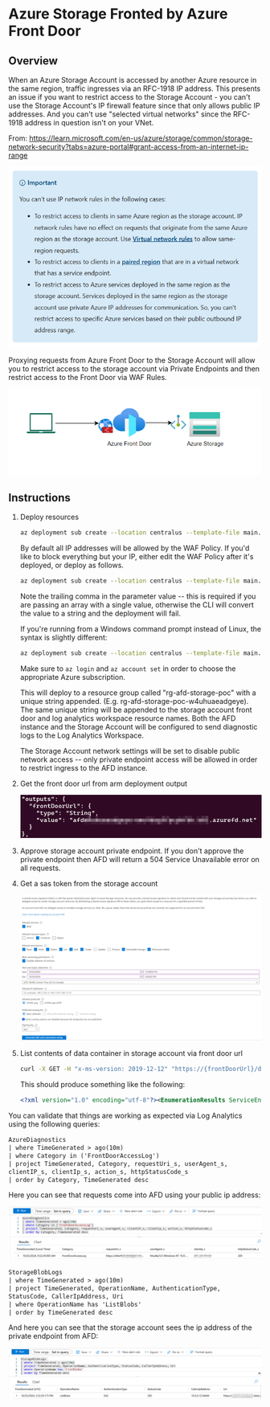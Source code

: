 # Azure Storage Fronted by Azure Front Door

## Overview

When an Azure Storage Account is accessed by another Azure resource in the same region, traffic ingresses via an RFC-1918 IP address. This presents an issue if you want to restrict access to the Storage Account - you can't use the Storage Account's IP firewall feature since that only allows public IP addresses. And you can't use "selected virtual networks" since the RFC-1918 address in question isn't on your VNet.

From: <https://learn.microsoft.com/en-us/azure/storage/common/storage-network-security?tabs=azure-portal#grant-access-from-an-internet-ip-range>

![learn.microsoft.com info](assets/learn-doc.png)

Proxying requests from Azure Front Door to the Storage Account will allow you to restrict access to the storage account via Private Endpoints and then restrict access to the Front Door via WAF Rules.

![High-level Logical Archichture](assets/overview.png)

## Instructions

1. Deploy resources

    ```bash
    az deployment sub create --location centralus --template-file main.bicep
    ```

    By default all IP addresses will be allowed by the WAF Policy. If you'd like to block everything but your IP, either edit the WAF Policy after it's deployed, or deploy as follows. 

    ```bash
    az deployment sub create --location centralus --template-file main.bicep --parameters allowedIpAddresses='("1.2.3.4",)'
    ```

    Note the trailing comma in the parameter value -- this is required if you are passing an array with a single value, otherwise the CLI will convert the value to a string and the deployment will fail.

    If you're running from a Windows command prompt instead of Linux, the syntax is slightly different:

    ```bash
    az deployment sub create --location centralus --template-file main.bicep --parameters allowedIpAddresses="['1.2.3.4']"
    ```

    Make sure to `az login` and `az account set` in order to choose the appropriate Azure subscription.

    This will deploy to a resource group called "rg-afd-storage-poc" with a unique string appended. (E.g. rg-afd-storage-poc-w4uhuaeadgeye). The same unique string will be appended to the storage account front door and log analytics workspace resource names. Both the AFD instance and the Storage Account will be configured to send diagnostic logs to the Log Analytics Workspace.

    The Storage Account network settings will be set to disable public network access -- only private endpoint access will be allowed in order to restrict ingress to the AFD instance.

2. Get the front door url from arm deployment output

    ![AFD Url](assets/afdurl.png)
3. Approve storage account private endpoint. If you don't approve the private endpoint then AFD will return a 504 Service Unavailable error on all requests.
4. Get a sas token from the storage account

    ![SAS Token](assets/sas.png)
5. List contents of data container in storage account via front door url

    ```bash
    curl -X GET -H "x-ms-version: 2019-12-12" "https://{frontDoorUrl}/data?restype=container&comp=list&{sasToken}"
    ```

    This should produce something like the following: 

    ```xml
    <?xml version="1.0" encoding="utf-8"?><EnumerationResults ServiceEndpoint="https://xxxx.blob.core.windows.net/" ContainerName="data"><Blobs /><NextMarker /></EnumerationResults>
    ```

You can validate that things are working as expected via Log Analytics using the following queries:

```kql
AzureDiagnostics
| where TimeGenerated > ago(10m)
| where Category in ('FrontDoorAccessLog')
| project TimeGenerated, Category, requestUri_s, userAgent_s, clientIP_s, clientIp_s, action_s, httpStatusCode_s
| order by Category, TimeGenerated desc
```

Here you can see that requests come into AFD using your public ip address:

![AFD Logs](assets/afd-logs.png)

```kql
StorageBlobLogs 
| where TimeGenerated > ago(10m)
| project TimeGenerated, OperationName, AuthenticationType, StatusCode, CallerIpAddress, Uri
| where OperationName has 'ListBlobs'
| order by TimeGenerated desc
```

And here you can see that the storage account sees the ip address of the private endpoint from AFD:

![Storage Logs](assets/storage-logs.png)